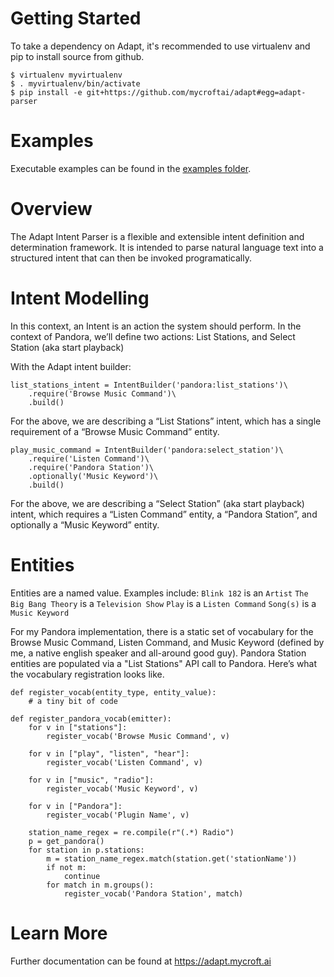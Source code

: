 Getting Started
===============
To take a dependency on Adapt, it's recommended to use virtualenv and pip to install source from github.


    $ virtualenv myvirtualenv
    $ . myvirtualenv/bin/activate
    $ pip install -e git+https://github.com/mycroftai/adapt#egg=adapt-parser


Examples
========
Executable examples can be found in the [examples folder](https://github.com/MycroftAI/adapt/tree/master/examples).

Overview
==================
The Adapt Intent Parser is a flexible and extensible intent definition and determination framework. It is intended to parse natural language text into a structured intent that can then be invoked programatically.

Intent Modelling
================
In this context, an Intent is an action the system should perform. In the context of Pandora, we’ll define two actions: List Stations, and Select Station (aka start playback)

With the Adapt intent builder:

    list_stations_intent = IntentBuilder('pandora:list_stations')\
        .require('Browse Music Command')\
        .build()


For the above, we are describing a “List Stations” intent, which has a single requirement of a “Browse Music Command” entity.


    play_music_command = IntentBuilder('pandora:select_station')\
        .require('Listen Command')\
        .require('Pandora Station')\
        .optionally('Music Keyword')\
        .build()



For the above, we are describing a “Select Station” (aka start playback) intent, which requires a “Listen Command” entity, a “Pandora Station”, and optionally a “Music Keyword” entity.

Entities
========

Entities are a named value. Examples include:
`Blink 182` is an `Artist`
`The Big Bang Theory` is a `Television Show`
`Play` is a `Listen Command`
`Song(s)` is a `Music Keyword`

For my Pandora implementation, there is a static set of vocabulary for the Browse Music Command, Listen Command, and Music Keyword (defined by me, a native english speaker and all-around good guy). Pandora Station entities are populated via a "List Stations" API call to Pandora. Here’s what the vocabulary registration looks like.


    def register_vocab(entity_type, entity_value):
        # a tiny bit of code 

    def register_pandora_vocab(emitter):
        for v in ["stations"]:
            register_vocab('Browse Music Command', v)

        for v in ["play", "listen", "hear"]:
            register_vocab('Listen Command', v)

        for v in ["music", "radio"]:
            register_vocab('Music Keyword', v)

        for v in ["Pandora"]:
            register_vocab('Plugin Name', v)

        station_name_regex = re.compile(r"(.*) Radio")
        p = get_pandora()
        for station in p.stations:
            m = station_name_regex.match(station.get('stationName'))
            if not m:
                continue
            for match in m.groups():
                register_vocab('Pandora Station', match)

Learn More
========

Further documentation can be found at https://adapt.mycroft.ai
